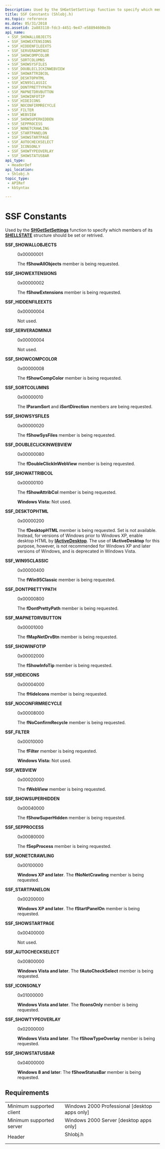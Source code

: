 ```yaml
---
Description: Used by the SHGetSetSettings function to specify which members of its SHELLSTATE structure should be set or retrived.
title: SSF Constants (Shlobj.h)
ms.topic: reference
ms.date: 05/31/2018
ms.assetid: 2a883110-fdc3-4451-9e47-e58894600e3b
api_name: 
 - SSF_SHOWALLOBJECTS
 - SSF_SHOWEXTENSIONS
 - SSF_HIDDENFILEEXTS
 - SSF_SERVERADMINUI
 - SSF_SHOWCOMPCOLOR
 - SSF_SORTCOLUMNS
 - SSF_SHOWSYSFILES
 - SSF_DOUBLECLICKINWEBVIEW
 - SSF_SHOWATTRIBCOL
 - SSF_DESKTOPHTML
 - SSF_WIN95CLASSIC
 - SSF_DONTPRETTYPATH
 - SSF_MAPNETDRVBUTTON
 - SSF_SHOWINFOTIP
 - SSF_HIDEICONS
 - SSF_NOCONFIRMRECYCLE
 - SSF_FILTER
 - SSF_WEBVIEW
 - SSF_SHOWSUPERHIDDEN
 - SSF_SEPPROCESS
 - SSF_NONETCRAWLING
 - SSF_STARTPANELON
 - SSF_SHOWSTARTPAGE
 - SSF_AUTOCHECKSELECT
 - SSF_ICONSONLY
 - SSF_SHOWTYPEOVERLAY
 - SSF_SHOWSTATUSBAR
api_type: 
 - HeaderDef
api_location: 
 - Shlobj.h
topic_type: 
 - APIRef
 - kbSyntax

---
```


# SSF Constants

Used by the [**SHGetSetSettings**](/windows/desktop/api/shlobj_core/nf-shlobj_core-shgetsetsettings) function to specify which members of its [**SHELLSTATE**](https://msdn.microsoft.com/en-us/library/Bb759788(v=VS.85).aspx) structure should be set or retrived.

<dl> <dt>

<span id="SSF_SHOWALLOBJECTS"></span><span id="ssf_showallobjects"></span>**SSF\_SHOWALLOBJECTS**
</dt> <dd> <dl> <dt>

0x00000001
</dt> <dt>



The **fShowAllObjects** member is being requested.


</dt> </dl> </dd> <dt>

<span id="SSF_SHOWEXTENSIONS"></span><span id="ssf_showextensions"></span>**SSF\_SHOWEXTENSIONS**
</dt> <dd> <dl> <dt>

0x00000002
</dt> <dt>



The **fShowExtensions** member is being requested.


</dt> </dl> </dd> <dt>

<span id="SSF_HIDDENFILEEXTS"></span><span id="ssf_hiddenfileexts"></span>**SSF\_HIDDENFILEEXTS**
</dt> <dd> <dl> <dt>

0x00000004
</dt> <dt>



Not used.


</dt> </dl> </dd> <dt>

<span id="SSF_SERVERADMINUI"></span><span id="ssf_serveradminui"></span>**SSF\_SERVERADMINUI**
</dt> <dd> <dl> <dt>

0x00000004
</dt> <dt>



Not used.


</dt> </dl> </dd> <dt>

<span id="SSF_SHOWCOMPCOLOR"></span><span id="ssf_showcompcolor"></span>**SSF\_SHOWCOMPCOLOR**
</dt> <dd> <dl> <dt>

0x00000008
</dt> <dt>



The **fShowCompColor** member is being requested.


</dt> </dl> </dd> <dt>

<span id="SSF_SORTCOLUMNS"></span><span id="ssf_sortcolumns"></span>**SSF\_SORTCOLUMNS**
</dt> <dd> <dl> <dt>

0x00000010
</dt> <dt>



The **lParamSort** and **iSortDirection** members are being requested.


</dt> </dl> </dd> <dt>

<span id="SSF_SHOWSYSFILES"></span><span id="ssf_showsysfiles"></span>**SSF\_SHOWSYSFILES**
</dt> <dd> <dl> <dt>

0x00000020
</dt> <dt>



The **fShowSysFiles** member is being requested.


</dt> </dl> </dd> <dt>

<span id="SSF_DOUBLECLICKINWEBVIEW"></span><span id="ssf_doubleclickinwebview"></span>**SSF\_DOUBLECLICKINWEBVIEW**
</dt> <dd> <dl> <dt>

0x00000080
</dt> <dt>



The **fDoubleClickInWebView** member is being requested.


</dt> </dl> </dd> <dt>

<span id="SSF_SHOWATTRIBCOL"></span><span id="ssf_showattribcol"></span>**SSF\_SHOWATTRIBCOL**
</dt> <dd> <dl> <dt>

0x00000100
</dt> <dt>



The **fShowAttribCol** member is being requested.

**Windows Vista:** Not used.


</dt> </dl> </dd> <dt>

<span id="SSF_DESKTOPHTML"></span><span id="ssf_desktophtml"></span>**SSF\_DESKTOPHTML**
</dt> <dd> <dl> <dt>

0x00000200
</dt> <dt>



The **fDesktopHTML** member is being requested. Set is not available. Instead, for versions of Windows prior to Windows XP, enable desktop HTML by [**IActiveDesktop**](https://msdn.microsoft.com/en-us/library/Bb776357(v=VS.85).aspx). The use of **IActiveDesktop** for this purpose, however, is not recommended for Windows XP and later versions of Windows, and is deprecated in Windows Vista.


</dt> </dl> </dd> <dt>

<span id="SSF_WIN95CLASSIC"></span><span id="ssf_win95classic"></span>**SSF\_WIN95CLASSIC**
</dt> <dd> <dl> <dt>

0x00000400
</dt> <dt>



The **fWin95Classic** member is being requested.


</dt> </dl> </dd> <dt>

<span id="SSF_DONTPRETTYPATH"></span><span id="ssf_dontprettypath"></span>**SSF\_DONTPRETTYPATH**
</dt> <dd> <dl> <dt>

0x00000800
</dt> <dt>



The **fDontPrettyPath** member is being requested.


</dt> </dl> </dd> <dt>

<span id="SSF_MAPNETDRVBUTTON"></span><span id="ssf_mapnetdrvbutton"></span>**SSF\_MAPNETDRVBUTTON**
</dt> <dd> <dl> <dt>

0x00001000
</dt> <dt>



The **fMapNetDrvBtn** member is being requested.


</dt> </dl> </dd> <dt>

<span id="SSF_SHOWINFOTIP"></span><span id="ssf_showinfotip"></span>**SSF\_SHOWINFOTIP**
</dt> <dd> <dl> <dt>

0x00002000
</dt> <dt>



The **fShowInfoTip** member is being requested.


</dt> </dl> </dd> <dt>

<span id="SSF_HIDEICONS"></span><span id="ssf_hideicons"></span>**SSF\_HIDEICONS**
</dt> <dd> <dl> <dt>

0x00004000
</dt> <dt>



The **fHideIcons** member is being requested.


</dt> </dl> </dd> <dt>

<span id="SSF_NOCONFIRMRECYCLE"></span><span id="ssf_noconfirmrecycle"></span>**SSF\_NOCONFIRMRECYCLE**
</dt> <dd> <dl> <dt>

0x00008000
</dt> <dt>



The **fNoConfirmRecycle** member is being requested.


</dt> </dl> </dd> <dt>

<span id="SSF_FILTER"></span><span id="ssf_filter"></span>**SSF\_FILTER**
</dt> <dd> <dl> <dt>

0x00010000
</dt> <dt>



The **fFilter** member is being requested.

**Windows Vista:** Not used.


</dt> </dl> </dd> <dt>

<span id="SSF_WEBVIEW"></span><span id="ssf_webview"></span>**SSF\_WEBVIEW**
</dt> <dd> <dl> <dt>

0x00020000
</dt> <dt>



The **fWebView** member is being requested.


</dt> </dl> </dd> <dt>

<span id="SSF_SHOWSUPERHIDDEN"></span><span id="ssf_showsuperhidden"></span>**SSF\_SHOWSUPERHIDDEN**
</dt> <dd> <dl> <dt>

0x00040000
</dt> <dt>



The **fShowSuperHidden** member is being requested.


</dt> </dl> </dd> <dt>

<span id="SSF_SEPPROCESS"></span><span id="ssf_sepprocess"></span>**SSF\_SEPPROCESS**
</dt> <dd> <dl> <dt>

0x00080000
</dt> <dt>



The **fSepProcess** member is being requested.


</dt> </dl> </dd> <dt>

<span id="SSF_NONETCRAWLING"></span><span id="ssf_nonetcrawling"></span>**SSF\_NONETCRAWLING**
</dt> <dd> <dl> <dt>

0x00100000
</dt> <dt>



**Windows XP and later**. The **fNoNetCrawling** member is being requested.


</dt> </dl> </dd> <dt>

<span id="SSF_STARTPANELON"></span><span id="ssf_startpanelon"></span>**SSF\_STARTPANELON**
</dt> <dd> <dl> <dt>

0x00200000
</dt> <dt>



**Windows XP and later**. The **fStartPanelOn** member is being requested.


</dt> </dl> </dd> <dt>

<span id="SSF_SHOWSTARTPAGE"></span><span id="ssf_showstartpage"></span>**SSF\_SHOWSTARTPAGE**
</dt> <dd> <dl> <dt>

0x00400000
</dt> <dt>



Not used.


</dt> </dl> </dd> <dt>

<span id="SSF_AUTOCHECKSELECT"></span><span id="ssf_autocheckselect"></span>**SSF\_AUTOCHECKSELECT**
</dt> <dd> <dl> <dt>

0x00800000
</dt> <dt>



**Windows Vista and later**. The **fAutoCheckSelect** member is being requested.


</dt> </dl> </dd> <dt>

<span id="SSF_ICONSONLY"></span><span id="ssf_iconsonly"></span>**SSF\_ICONSONLY**
</dt> <dd> <dl> <dt>

0x01000000
</dt> <dt>



**Windows Vista and later**. The **fIconsOnly** member is being requested.


</dt> </dl> </dd> <dt>

<span id="SSF_SHOWTYPEOVERLAY"></span><span id="ssf_showtypeoverlay"></span>**SSF\_SHOWTYPEOVERLAY**
</dt> <dd> <dl> <dt>

0x02000000
</dt> <dt>



**Windows Vista and later**. The **fShowTypeOverlay** member is being requested.


</dt> </dl> </dd> <dt>

<span id="SSF_SHOWSTATUSBAR"></span><span id="ssf_showstatusbar"></span>**SSF\_SHOWSTATUSBAR**
</dt> <dd> <dl> <dt>

0x04000000
</dt> <dt>



**Windows 8 and later**: The **fShowStatusBar** member is being requested.


</dt> </dl> </dd> </dl>

## Requirements



|                                     |                                                                                     |
|-------------------------------------|-------------------------------------------------------------------------------------|
| Minimum supported client<br/> | Windows 2000 Professional \[desktop apps only\]<br/>                          |
| Minimum supported server<br/> | Windows 2000 Server \[desktop apps only\]<br/>                                |
| Header<br/>                   | <dl> <dt>Shlobj.h</dt> </dl> |



 

 





